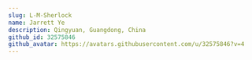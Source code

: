 ```yaml
---
slug: L-M-Sherlock
name: Jarrett Ye
description: Qingyuan, Guangdong, China
github_id: 32575846
github_avatar: https://avatars.githubusercontent.com/u/32575846?v=4
---
```


